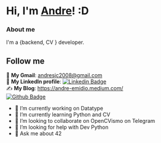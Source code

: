 # Hi, I'm [Andre](https://www.linkedin.com/in/andre-emidio)! :D


### About me

I'm a {backend, CV } developer.

## Follow me

📩 **My Gmail**: andresjc2008@gmail.com<br/>
💼 **My LinkedIn profile**: [![Linkedin Badge](https://img.shields.io/badge/-LinkedIn-blue?style=flat-square&logo=Linkedin&logoColor=white&link=https://www.linkedin.com/in/andre-emidio)](https://www.linkedin.com/in/andre-emidio)<br/>
✍️ **My Blog**: https://andre-emidio.medium.com/<br/>
[![Github Badge](https://img.shields.io/badge/-Github-000?style=flat-square&logo=Github&logoColor=white&link=https://github.com/andreemidio)](https://github.com/andreemidio)<br/>


- 🔭 I’m currently working on Datatype
- 🌱 I’m currently learning Python and CV
- 👯 I’m looking to collaborate on OpenCVismo on Telegram
- 🤔 I’m looking for help with Dev Python
- 💬 Ask me about 42

